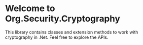 # Welcome to Org.Security.Cryptography

This library contains classes and extension methods to work with cryptography in .Net. Feel free to explore the APIs.